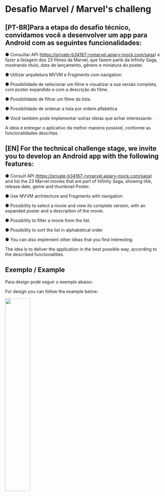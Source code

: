 # Desafio Marvel / Marvel's challeng

## [PT-BR]Para a etapa do desafio técnico, convidamos você a desenvolver um app para Android com as seguintes funcionalidades: 

● Consultar API (https://private-b34167-rvmarvel.apiary-mock.com/saga) e fazer a listagem dos 23 filmes da Marvel, que fazem parte da Infinity Saga, mostrando título, data de lançamento, gênero e miniatura do poster.

● Utilizar arquitetura MVVM e Fragments com navigation

● Possibilidade de selecionar um filme e visualizar a sua versão completa, com poster expandido e com a descrição do filme. 

● Possibilidade de filtrar um filme da lista. 

● Possibilidade de ordenar a lista por ordem alfabética

● Você também pode implementar outras ideias que achar interessante. 

A ideia é entregar o aplicativo da melhor maneira possível, conforme as funcionalidades descritas. 

## [EN] For the technical challenge stage, we invite you to develop an Android app with the following features:

● Consult API (https://private-b34167-rvmarvel.apiary-mock.com/saga) and list the 23 Marvel movies that are part of Infinity Saga, showing title, release date, genre and thumbnail Poster.

● Use MVVM architecture and Fragments with navigation

● Possibility to select a movie and view its complete version, with an expanded poster and a description of the movie.

● Possibility to filter a movie from the list.

● Possibility to sort the list in alphabetical order

● You can also implement other ideas that you find interesting.

The idea is to deliver the application in the best possible way, according to the described functionalities.

## Exemplo / Example

Para design pode seguir o exemplo abaixo:

For design you can follow the example below:

<img src="https://media.giphy.com/media/hKrUcqLdMJQxTmzf6G/giphy.gif" width="40%" height="40%" />
